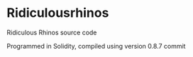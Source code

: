 # Ridiculousrhinos
Ridiculous Rhinos source code

Programmed in Solidity, 
compiled using version 0.8.7 commit
